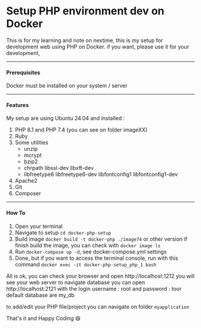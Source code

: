# Setup PHP environment dev on Docker
This is for my learning and note on nextime, this is my setup for development web using PHP on Docker.
if you want, please use it for your development,

------------
#### Prerequisites
Docker must be installed on your system / server

------------

#### Features

My setup are using Ubuntu 24.04 and installed :
1. PHP 8.1 and PHP 7.4 (you can see on folder imageXX)
2. Ruby
3. Some utilities 
	- unzip
	- mcrypt
	- bzip2
	- chrpath libssl-dev libxft-dev
	- libfreetype6 libfreetype6-dev libfontconfig1 libfontconfig1-dev
4. Apache2
5. Git
6. Composer

------------
#### How To
1. Open your terminal 
2. Navigate to setup  `cd docker-php-setup`
3. Build image `docker build -t docker-php ./image74` or other version
    if finish build the image, you can check with `docker image ls`
4. Run `docker-compose up -d`, see docker-compose.yml settings
5. Done, but if you want to access the terminal console, run with this command `docker exec -it docker-php-setup_php_1 bash`

All is ok, you can check your browser and open http://localhost:1212 you will see your web server 
to navigate database you can open http://localhost:2121 with the login username : root and password : toor
default database are my_db

to add/edit your PHP file/project you can navigate on folder `myapplication`

That's it and Happy Coding :smile: